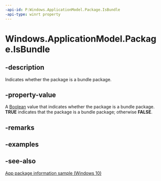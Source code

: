 ----api-id: P:Windows.ApplicationModel.Package.IsBundle
-api-type: winrt property
---<!-- Property syntaxpublic bool IsBundle { get; }--># Windows.ApplicationModel.Package.IsBundle## -descriptionIndicates whether the package is a bundle package.## -property-valueA [Boolean](https://msdn.microsoft.com/library/system.boolean.aspx) value that indicates whether the package is a bundle package. **TRUE** indicates that the package is a bundle package; otherwise **FALSE**.## -remarks## -examples## -see-also[App package information sample (Windows 10)](http://go.microsoft.com/fwlink/p/?LinkId=620581)